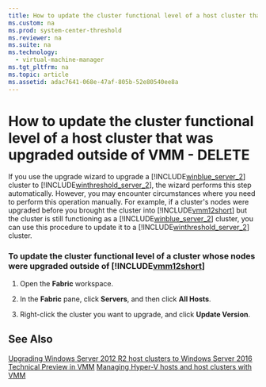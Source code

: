 ```yaml
---
title: How to update the cluster functional level of a host cluster that was upgraded outside of VMM - DELETE
ms.custom: na
ms.prod: system-center-threshold
ms.reviewer: na
ms.suite: na
ms.technology: 
  - virtual-machine-manager
ms.tgt_pltfrm: na
ms.topic: article
ms.assetid: adac7641-068e-47af-805b-52e80540ee8a
---
```

# How to update the cluster functional level of a host cluster that was upgraded outside of VMM - DELETE
If you use the upgrade wizard to upgrade a [!INCLUDE[winblue_server_2](./Token/winblue_server_2_md.md)] cluster to [!INCLUDE[winthreshold_server_2](./Token/winthreshold_server_2_md.md)], the wizard performs this step automatically.  However, you may encounter circumstances where you need to perform this operation manually. For example, if a cluster's nodes were upgraded before you brought the cluster into [!INCLUDE[vmm12short](./Token/vmm12short_md.md)] but the cluster is still functioning as a [!INCLUDE[winblue_server_2](./Token/winblue_server_2_md.md)] cluster, you can use this procedure to update it to a [!INCLUDE[winthreshold_server_2](./Token/winthreshold_server_2_md.md)] cluster.

### To update the cluster functional level of a cluster whose nodes were upgraded outside of [!INCLUDE[vmm12short](./Token/vmm12short_md.md)]

1.  Open the **Fabric** workspace.

2.  In the **Fabric** pane, click **Servers**, and then click **All Hosts**.

3.  Right\-click the cluster you want to upgrade, and click **Update Version**.

## See Also
[Upgrading Windows Server 2012 R2 host clusters to Windows Server 2016 Technical Preview in VMM](./Upgrading-Windows-Server-2012-R2-host-clusters-to-Windows-Server-2016-Technical-Preview-in-VMM.md)
[Managing Hyper-V hosts and host clusters with VMM](./Managing-Hyper-V-hosts-and-host-clusters-with-VMM.md)


